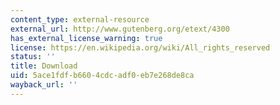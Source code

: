 ```yaml
---
content_type: external-resource
external_url: http://www.gutenberg.org/etext/4300
has_external_license_warning: true
license: https://en.wikipedia.org/wiki/All_rights_reserved
status: ''
title: Download
uid: 5ace1fdf-b660-4cdc-adf0-eb7e268de8ca
wayback_url: ''
---
```

